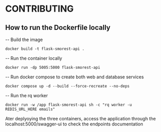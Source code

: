 # CONTRIBUTING

## How to run the Dockerfile locally

-- Build the image 
```
docker build -t flask-smorest-api .
```

-- Run the container locally
```
docker run -dp 5005:5000 flask-smorest-api
```

-- Run docker compose to create both web and database services
```
docker compose up -d --build --force-recreate --no-deps
```

-- Run the rq worker
```
docker run -w /app flask-smorest-api sh -c "rq worker -u REDIS_URL_HERE emails"
```

Ater deplyoying the three containers, access the application through the localhost:5000/swagger-ui to check the endpoints documentation
